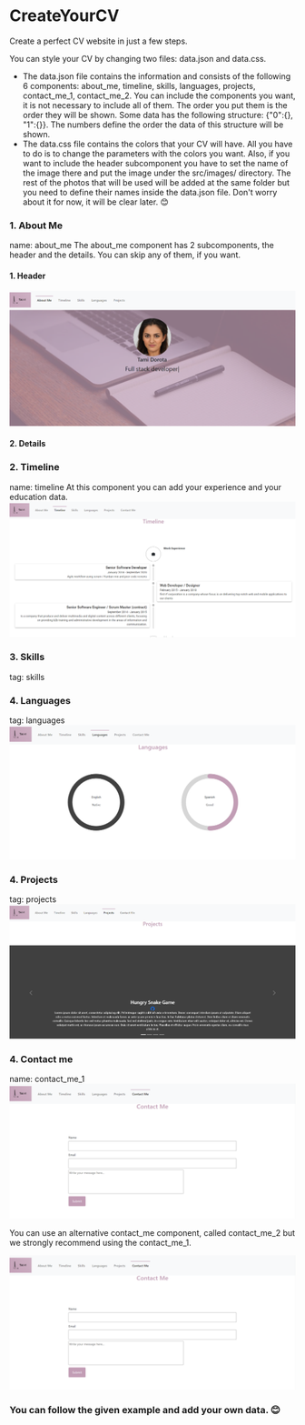 # CreateYourCV
Create a perfect CV website in just a few steps.

You can style your CV by changing two files: data.json and data.css.
* The data.json file contains the information and consists of the following 6 components: about_me, timeline,  skills, languages, projects, contact_me_1, contact_me_2. You can include the components you want, it is not necessary to include all of them. The order you put them is the order they will be shown. Some data has the following structure: {"0":{}, "1":{}}. The numbers define the order the data of this structure will be shown. 
* The data.css file contains the colors that your CV will have. All you have to do is to change the parameters with the colors you want. Also, if you want to include the header subcomponent you have to set the name of the image there and put the image under the src/images/ directory. The rest of the photos that will be used will be added at the same folder but you need to define their names inside the data.json file. Don't worry about it for now, it will be clear later. 😊

### 1. About Me <br>
name: about_me 
The about_me component has 2 subcomponents, the header and the details. You can skip any of them, if you want.
  #### 1. Header 
![Header](/images/header.PNG)
 #### 2. Details 

### 2. Timeline <br>
name: timeline
At this component you can add your experience and your education data.
![Header](/images/timeline.PNG)

### 3. Skills <br>
tag: skills

### 4. Languages <br>
tag: languages
![Header](/images/languages.PNG)

### 4. Projects <br>
tag: projects
![Header](/images/projects.PNG)

### 4. Contact me <br>
name: contact_me_1
![Header](/images/contact_me.PNG)
 
You can use an alternative contact_me component, called contact_me_2 but we strongly recommend using the contact_me_1.

![Header](/images/contact_me_2.PNG)
### You can follow the given example and add your own data. 😊

